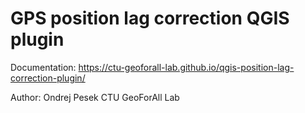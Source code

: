 # GPS position lag correction QGIS plugin

Documentation: https://ctu-geoforall-lab.github.io/qgis-position-lag-correction-plugin/

Author: Ondrej Pesek CTU GeoForAll Lab

